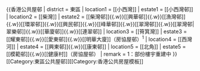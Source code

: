 {{香港公共屋邨
| district = 東區
| location1 = [[小西灣]]
| estate1 = [[小西灣邨]]
| location2 = [[柴灣]]
| estate2 = [[柴灣邨]]{{.w}}[[興華邨]]{{.w}}[[漁灣邨]]{{.w}}[[環翠邨]]{{.w}}[[興民邨]]{{.w}}[[峰華邨]]{{.w}}[[翠灣邨]]{{.w}}[[翠灣邨|翠樂邨]]{{.w}}[[華廈邨]]{{.w}}[[連翠邨]]
| location3 = [[筲箕灣]]
| estate3 = [[耀東邨]]{{.w}}[[愛東邨]]{{.w}}[[明華大廈]]（房協屋邨）<sup>1</sup>
| location4 = [[西灣河]]
| estate4 = [[興東邨]]{{.w}}[[康東邨]]
| location5 = [[北角]]
| estate5 = [[模範邨]]{{.w}}[[健康村]]（房協屋邨）
| remark = 1：部份樓宇重建中
}}<includeonly>[[Category:東區公共屋邨]]</includeonly><noinclude>[[Category:香港公共房屋模板]]</noinclude>